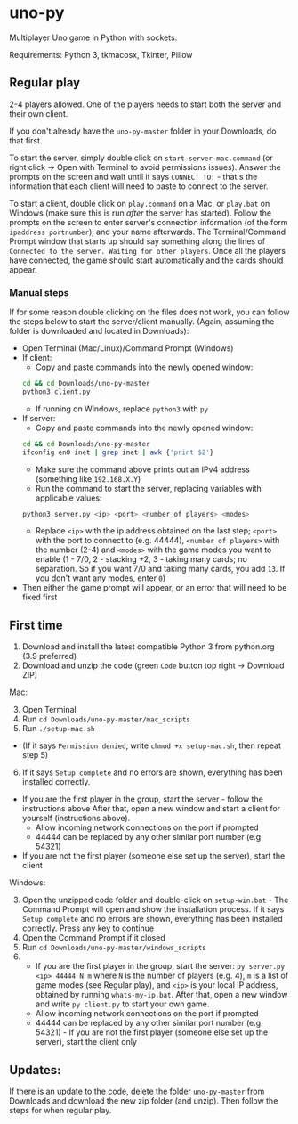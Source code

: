 # uno-py
Multiplayer Uno game in Python with sockets.

Requirements: Python 3, tkmacosx, Tkinter, Pillow

## Regular play
2-4 players allowed. One of the players needs to start both the server and their own client.

If you don't already have the `uno-py-master` folder in your Downloads, do that first.

To start the server, simply double click on `start-server-mac.command` (or right click -> Open with
Terminal to avoid permissions issues). Answer the prompts on the screen and wait until it says
`CONNECT TO:` - that's the information that each client will need to paste to connect to the server.

To start a client, double click on `play.command` on a Mac, or `play.bat` on Windows (make sure this
is run _after_ the server has started). Follow the prompts on the screen to enter server's
connection information (of the form `ipaddress portnumber`), and your name afterwards. The
Terminal/Command Prompt window that starts up should say something along the lines of `Connected to
the server. Waiting for other players`. Once all the players have connected, the game should start
automatically and the cards should appear.

### Manual steps
If for some reason double clicking on the files does not work, you can follow the steps
below to start the server/client manually. (Again, assuming the folder is downloaded and located in
Downloads):
- Open Terminal (Mac/Linux)/Command Prompt (Windows)
- If client:
  - Copy and paste commands into the newly opened window:
  ```bash
  cd && cd Downloads/uno-py-master
  python3 client.py
  ```
  - If running on Windows, replace `python3` with `py`
- If server:
  - Copy and paste commands into the newly opened window:
  ```bash
  cd && cd Downloads/uno-py-master
  ifconfig en0 inet | grep inet | awk {'print $2'}
  ```
  - Make sure the command above prints out an IPv4 address (something like `192.168.X.Y`)
  - Run the command to start the server, replacing variables with applicable values:
  ```bash
  python3 server.py <ip> <port> <number of players> <modes>
  ```
    - Replace `<ip>` with the ip address obtained on the last step; `<port>` with the port to
    connect to (e.g. 44444), `<number of players>` with the number (2-4) and `<modes>` with the game
    modes you want to enable (1 - 7/0, 2 - stacking +2, 3 - taking many cards; no separation. So if
    you want 7/0 and taking many cards, you add `13`. If you don't want any modes, enter `0`)
- Then either the game prompt will appear, or an error that will need to be fixed first



## First time

1. Download and install the latest compatible Python 3 from python.org (3.9 preferred)
2. Download and unzip the code (green `Code` button top right -> Download ZIP)

Mac:

3. Open Terminal
4. Run `cd Downloads/uno-py-master/mac_scripts`
5. Run `./setup-mac.sh`
  - (If it says `Permission denied`, write `chmod +x setup-mac.sh`, then repeat step 5)
6. If it says `Setup complete` and no errors are shown, everything has been installed correctly.
  - If you are the first player in the group, start the server - follow the instructions above
  After that, open a new window and start a client for yourself (instructions above).
    - Allow incoming network connections on the port if prompted
    - 44444 can be replaced by any other similar port number (e.g. 54321)
  - If you are not the first player (someone else set up the server), start the client


Windows:

  3. Open the unzipped code folder and double-click on `setup-win.bat`
    - The Command Prompt will open and show the installation process. If it says `Setup complete`
    and no errors are shown, everything has been installed correctly. Press any key to continue
  4. Open the Command Prompt if it closed
  5. Run `cd Downloads/uno-py-master/windows_scripts`
  6. - If you are the first player in the group, start the server: `py server.py <ip> 44444 N m`
  where `N` is the number of players (e.g. 4), `m` is a list of game modes (see Regular play), and
  `<ip>` is your local IP address, obtained by running `whats-my-ip.bat`.
    After that, open a new window and write `py client.py` to start your own game.
      - Allow incoming network connections on the port if prompted
      - 44444 can be replaced by any other similar port number (e.g. 54321)
    - If you are not the first player (someone else set up the server), start the client only



## Updates:

If there is an update to the code, delete the folder `uno-py-master` from Downloads and download
the new zip folder (and unzip). Then follow the steps for when regular play.
